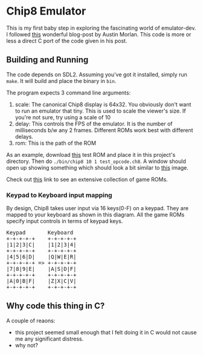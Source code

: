 # Chip8 Emulator

This is my first baby step in exploring the fascinating world of emulator-dev. I followed [this](https://austinmorlan.com/posts/chip8_emulator/) wonderful blog-post by Austin Morlan. This code is more or less a direct C port of the code given in his post.

## Building and Running

The code depends on SDL2. Assuming you've got it installed, simply run `make`. It will build and place the binary in `bin`.

The program expects 3 command line arguments:
1. scale: The canonical Chip8 display is 64x32. You obviously don't want to run an emulator that tiny. This is used to scale the viewer's size. If you're not sure, try using a scale of 10
2. delay: This controls the FPS of the emulator. It is the number of milliseconds b/w any 2 frames. Different ROMs work best with different delays.
3. rom: This is the path of the ROM

As an example, download [this](https://github.com/corax89/chip8-test-rom/blob/master/test_opcode.ch8) test ROM and place it in this project's directory. Then do `./bin/chip8 10 1 test_opcode.ch8`. A window should open up showing something which should look a bit similar to [this](https://github.com/corax89/chip8-test-rom/blob/master/test_rom.png) image.

Check out [this](https://github.com/dmatlack/chip8/tree/master/roms/games) link to see an extensive collection of game ROMs.

### Keypad to Keyboard input mapping

By design, Chip8 takes user input via 16 keys(0-F) on a keypad. They are mapped to your keyboard as shown in this diagram. All the game ROMs specify input controls in terms of keypad keys.

<pre>
Keypad       Keyboard
+-+-+-+-+    +-+-+-+-+
|1|2|3|C|    |1|2|3|4|
+-+-+-+-+    +-+-+-+-+
|4|5|6|D|    |Q|W|E|R|
+-+-+-+-+ => +-+-+-+-+
|7|8|9|E|    |A|S|D|F|
+-+-+-+-+    +-+-+-+-+
|A|0|B|F|    |Z|X|C|V|
+-+-+-+-+    +-+-+-+-+
</pre>

## Why code this thing in C?

A couple of reaons:
* this project seemed small enough that I felt doing it in C would not cause me any significant distress.
* why not?
